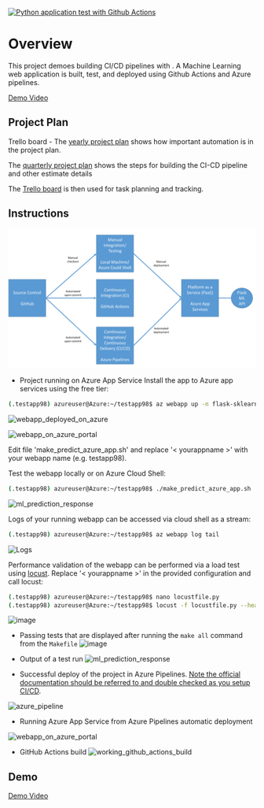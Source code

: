 [![Python application test with Github Actions](https://github.com/Spreeha/Building-a-CI-CD-Pipeline/actions/workflows/main.yml/badge.svg)](https://github.com/Spreeha/Building-a-CI-CD-Pipeline/actions/workflows/main.yml)

# Overview
This project demoes building CI/CD pipelines with .
A Machine Learning web application is built, test, and deployed using Github Actions and Azure pipelines.

[Demo Video](https://youtu.be/IuQXT4iDAz8)

## Project Plan


Trello board - 
The [yearly project plan](https://github.com/Spreeha/Building-a-CI-CD-Pipeline/blob/main/projectplan/project%20plan%202023.xlsx) shows how important automation is in the project plan.

The [quarterly project plan](https://github.com/Spreeha/Building-a-CI-CD-Pipeline/blob/main/projectplan/project%20plan%20Q2.xlsx) shows the steps for building the CI-CD pipeline and other estimate details

The [Trello board](https://trello.com/invite/b/kSTHkrAB/ATTId5d4bb3bc2c703a5e22446ac9c7819129517387B/agile-board-template-trello) is then used for task planning and tracking.

## Instructions

  
![Architecture](architecture/Architecture.png "Architecture")

* Project running on Azure App Service
Install the app to Azure app services using the free tier:
```bash
(.testapp98) azureuser@Azure:~/testapp98$ az webapp up -n flask-sklearn --sku F1
```
![webapp_deployed_on_azure](https://github.com/Spreeha/Building-a-CI-CD-Pipeline/assets/36483814/b09ad2a8-b810-407c-8dfa-88bbffb080c5)


![webapp_on_azure_portal](https://github.com/Spreeha/Building-a-CI-CD-Pipeline/assets/36483814/cec586c4-0444-4a5e-ade5-867eea3f3295)


Edit file 'make_predict_azure_app.sh' and replace '< yourappname >' with your webapp name (e.g. testapp98).

Test the webapp locally or on Azure Cloud Shell:
```bash
(.testapp98) azureuser@Azure:~/testapp98$ ./make_predict_azure_app.sh
```
![ml_prediction_response](https://github.com/Spreeha/Building-a-CI-CD-Pipeline/assets/36483814/49b70ea5-ce3b-44ee-a843-f2b0b2438854)


Logs of your running webapp can be accessed via cloud shell as a stream:
```bash
(.testapp98) azureuser@Azure:~/testapp98$ az webapp log tail
```
![Logs](https://github.com/Spreeha/Building-a-CI-CD-Pipeline/assets/36483814/cb113e88-2519-46bc-8385-c76564d37762)


Performance validation of the webapp can be performed via a load test using [locust](https://locust.io).
Replace '< yourappname >' in the provided configuration and call locust:
```bash
(.testapp98) azureuser@Azure:~/testapp98$ nano locustfile.py
(.testapp98) azureuser@Azure:~/testapp98$ locust -f locustfile.py --headless -u 20 -r 5 -t 20s
```
![image](https://github.com/Spreeha/Building-a-CI-CD-Pipeline/assets/36483814/2008295e-ac38-4e35-a2e1-8390a3f60c1f)


* Passing tests that are displayed after running the `make all` command from the `Makefile`
  ![image](https://github.com/Spreeha/Building-a-CI-CD-Pipeline/assets/36483814/8a1e4daf-e4f3-4279-8fd5-c0cce6cc5f71)


* Output of a test run
  ![ml_prediction_response](https://github.com/Spreeha/Building-a-CI-CD-Pipeline/assets/36483814/8723121a-d7ee-4a96-81df-7c1fd881c29b)


* Successful deploy of the project in Azure Pipelines.  [Note the official documentation should be referred to and double checked as you setup CI/CD](https://docs.microsoft.com/en-us/azure/devops/pipelines/ecosystems/python-webapp?view=azure-devops).

![azure_pipeline](https://github.com/Spreeha/Building-a-CI-CD-Pipeline/assets/36483814/26c0957d-5761-4033-b5b4-14f6ac65fd23)


* Running Azure App Service from Azure Pipelines automatic deployment

![webapp_on_azure_portal](https://github.com/Spreeha/Building-a-CI-CD-Pipeline/assets/36483814/5fd79dc6-871a-4355-9535-438c5f85e5d0)

* GitHub Actions build
  ![working_github_actions_build](https://github.com/Spreeha/Building-a-CI-CD-Pipeline/assets/36483814/837f9791-de24-4a79-9eaa-16176f0cee84)


>

## Demo 

[Demo Video](https://youtu.be/IuQXT4iDAz8)


